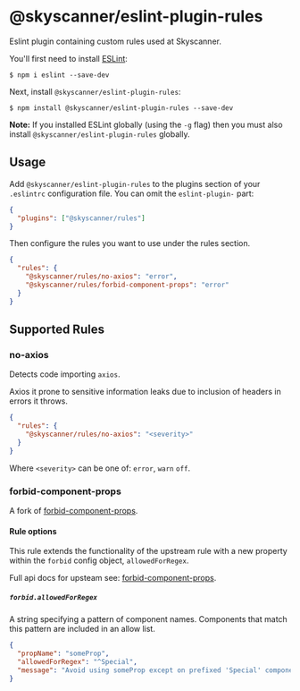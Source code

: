 # @skyscanner/eslint-plugin-rules

Eslint plugin containing custom rules used at Skyscanner.

You'll first need to install [ESLint](http://eslint.org):

```
$ npm i eslint --save-dev
```

Next, install `@skyscanner/eslint-plugin-rules`:

```
$ npm install @skyscanner/eslint-plugin-rules --save-dev
```

**Note:** If you installed ESLint globally (using the `-g` flag) then you must also install `@skyscanner/eslint-plugin-rules` globally.

## Usage

Add `@skyscanner/eslint-plugin-rules` to the plugins section of your `.eslintrc` configuration file. You can omit the `eslint-plugin-` part:

```json
{
  "plugins": ["@skyscanner/rules"]
}
```

Then configure the rules you want to use under the rules section.

```json
{
  "rules": {
    "@skyscanner/rules/no-axios": "error",
    "@skyscanner/rules/forbid-component-props": "error"
  }
}
```

## Supported Rules

### no-axios

Detects code importing `axios`.

Axios it prone to sensitive information leaks due to inclusion of headers in errors it throws.

```json
{
  "rules": {
    "@skyscanner/rules/no-axios": "<severity>"
  }
}
```

Where `<severity>` can be one of: `error`, `warn` `off`.

### forbid-component-props

A fork of [forbid-component-props](https://github.com/jsx-eslint/eslint-plugin-react/blob/master/docs/rules/forbid-component-props.md).

#### Rule options

This rule extends the functionality of the upstream rule with a new property within the `forbid` config object, `allowedForRegex`.

Full api docs for upsteam see: [forbid-component-props](https://github.com/jsx-eslint/eslint-plugin-react/blob/master/docs/rules/forbid-component-props.md).

##### `forbid.allowedForRegex`

A string specifying a pattern of component names. Components that match this pattern are included in an allow list.

```json
{
  "propName": "someProp",
  "allowedForRegex": "^Special",
  "message": "Avoid using someProp except on prefixed 'Special' components"
}
```
